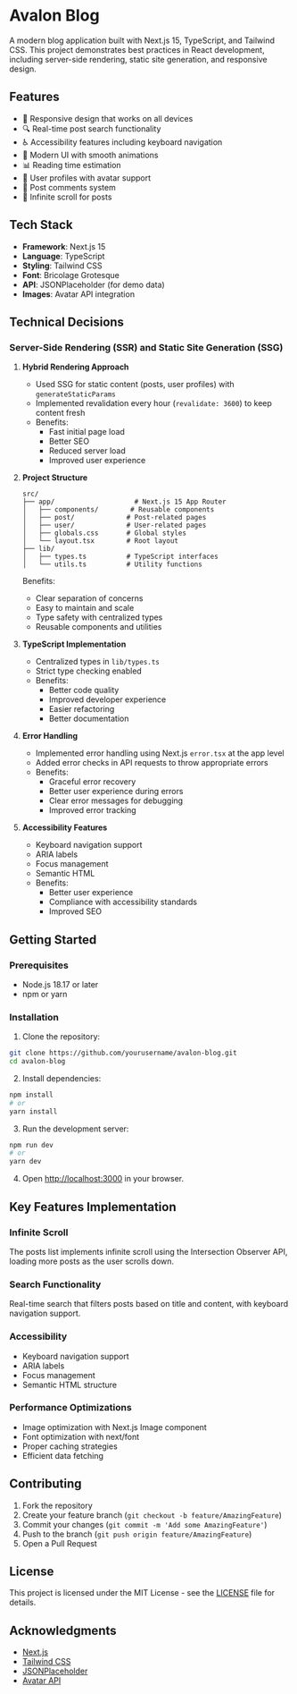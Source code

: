 # Avalon Blog

A modern blog application built with Next.js 15, TypeScript, and Tailwind CSS. This project demonstrates best practices in React development, including server-side rendering, static site generation, and responsive design.

## Features

- 📱 Responsive design that works on all devices
- 🔍 Real-time post search functionality
- ♿ Accessibility features including keyboard navigation
- 🎨 Modern UI with smooth animations
- 📊 Reading time estimation
- 👤 User profiles with avatar support
- 💬 Post comments system
- 🔄 Infinite scroll for posts

## Tech Stack

- **Framework**: Next.js 15
- **Language**: TypeScript
- **Styling**: Tailwind CSS
- **Font**: Bricolage Grotesque
- **API**: JSONPlaceholder (for demo data)
- **Images**: Avatar API integration

## Technical Decisions

### Server-Side Rendering (SSR) and Static Site Generation (SSG)

1. **Hybrid Rendering Approach**

   - Used SSG for static content (posts, user profiles) with `generateStaticParams`
   - Implemented revalidation every hour (`revalidate: 3600`) to keep content fresh
   - Benefits:
     - Fast initial page load
     - Better SEO
     - Reduced server load
     - Improved user experience

2. **Project Structure**

   ```
   src/
   ├── app/                    # Next.js 15 App Router
   │   ├── components/        # Reusable components
   │   ├── post/             # Post-related pages
   │   ├── user/             # User-related pages
   │   ├── globals.css       # Global styles
   │   └── layout.tsx        # Root layout
   ├── lib/
   │   ├── types.ts          # TypeScript interfaces
   │   └── utils.ts          # Utility functions
   ```

   Benefits:

   - Clear separation of concerns
   - Easy to maintain and scale
   - Type safety with centralized types
   - Reusable components and utilities

3. **TypeScript Implementation**

   - Centralized types in `lib/types.ts`
   - Strict type checking enabled
   - Benefits:
     - Better code quality
     - Improved developer experience
     - Easier refactoring
     - Better documentation

4. **Error Handling**

   - Implemented error handling using Next.js `error.tsx` at the app level
   - Added error checks in API requests to throw appropriate errors
   - Benefits:
     - Graceful error recovery
     - Better user experience during errors
     - Clear error messages for debugging
     - Improved error tracking

5. **Accessibility Features**
   - Keyboard navigation support
   - ARIA labels
   - Focus management
   - Semantic HTML
   - Benefits:
     - Better user experience
     - Compliance with accessibility standards
     - Improved SEO

## Getting Started

### Prerequisites

- Node.js 18.17 or later
- npm or yarn

### Installation

1. Clone the repository:

```bash
git clone https://github.com/yourusername/avalon-blog.git
cd avalon-blog
```

2. Install dependencies:

```bash
npm install
# or
yarn install
```

3. Run the development server:

```bash
npm run dev
# or
yarn dev
```

4. Open [http://localhost:3000](http://localhost:3000) in your browser.

## Key Features Implementation

### Infinite Scroll

The posts list implements infinite scroll using the Intersection Observer API, loading more posts as the user scrolls down.

### Search Functionality

Real-time search that filters posts based on title and content, with keyboard navigation support.

### Accessibility

- Keyboard navigation support
- ARIA labels
- Focus management
- Semantic HTML structure

### Performance Optimizations

- Image optimization with Next.js Image component
- Font optimization with next/font
- Proper caching strategies
- Efficient data fetching

## Contributing

1. Fork the repository
2. Create your feature branch (`git checkout -b feature/AmazingFeature`)
3. Commit your changes (`git commit -m 'Add some AmazingFeature'`)
4. Push to the branch (`git push origin feature/AmazingFeature`)
5. Open a Pull Request

## License

This project is licensed under the MIT License - see the [LICENSE](LICENSE) file for details.

## Acknowledgments

- [Next.js](https://nextjs.org/)
- [Tailwind CSS](https://tailwindcss.com/)
- [JSONPlaceholder](https://jsonplaceholder.typicode.com/)
- [Avatar API](https://avatar.iran.liara.run/)
